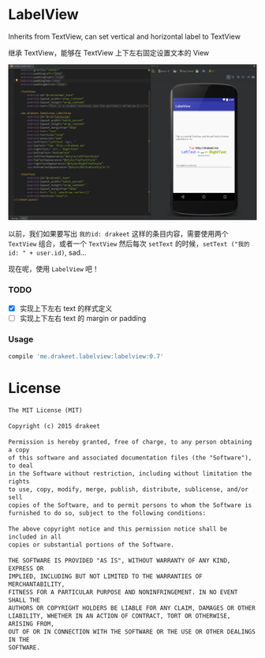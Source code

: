 # LabelView
Inherits from TextView, can set vertical and horizontal label to TextView

继承 TextView，能够在 TextView 上下左右固定设置文本的 View

![](/demo.png)

以前，我们如果要写出 `我的id: drakeet` 这样的条目内容，需要使用两个 `TextView` 组合，或者一个 `TextView` 然后每次 `setText` 的时候，`setText
("我的id: " + user.id)`, sad...

现在呢，使用 `LabelView` 吧！

### TODO

- [x] 实现上下左右 text 的样式定义
- [ ] 实现上下左右 text 的 margin or padding

### Usage

```groovy
compile 'me.drakeet.labelview:labelview:0.7'
```

License
============

    The MIT License (MIT)

    Copyright (c) 2015 drakeet

    Permission is hereby granted, free of charge, to any person obtaining a copy
    of this software and associated documentation files (the "Software"), to deal
    in the Software without restriction, including without limitation the rights
    to use, copy, modify, merge, publish, distribute, sublicense, and/or sell
    copies of the Software, and to permit persons to whom the Software is
    furnished to do so, subject to the following conditions:

    The above copyright notice and this permission notice shall be included in all
    copies or substantial portions of the Software.

    THE SOFTWARE IS PROVIDED "AS IS", WITHOUT WARRANTY OF ANY KIND, EXPRESS OR
    IMPLIED, INCLUDING BUT NOT LIMITED TO THE WARRANTIES OF MERCHANTABILITY,
    FITNESS FOR A PARTICULAR PURPOSE AND NONINFRINGEMENT. IN NO EVENT SHALL THE
    AUTHORS OR COPYRIGHT HOLDERS BE LIABLE FOR ANY CLAIM, DAMAGES OR OTHER
    LIABILITY, WHETHER IN AN ACTION OF CONTRACT, TORT OR OTHERWISE, ARISING FROM,
    OUT OF OR IN CONNECTION WITH THE SOFTWARE OR THE USE OR OTHER DEALINGS IN THE
    SOFTWARE.
